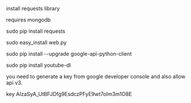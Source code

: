 install requests library

requires mongodb

sudo pip install requests

sudo easy_install web.py

sudo pip install --upgrade google-api-python-client

sudo pip install youtube-dl


you need to generate a key from google developer console and also allow api v3.

key AIzaSyA_UtBFJDfg9EsdczPFyE9wt7oIm3m1O8E